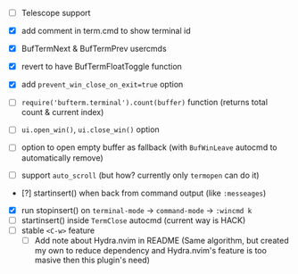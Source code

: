 - [ ] Telescope support
- [x] add comment in term.cmd to show terminal id
- [x] BufTermNext & BufTermPrev usercmds
- [x] revert to have BufTermFloatToggle function
- [x] add `prevent_win_close_on_exit=true` option
- [ ] `require('bufterm.terminal').count(buffer)` function (returns total count & current index)
- [ ] `ui.open_win()`, `ui.close_win()` option
- [ ] option to open empty buffer as fallback (with `BufWinLeave` autocmd to automatically remove)

- [ ] support `auto_scroll` (but how? currently only `termopen` can do it)
- [?] startinsert() when back from command output (like `:messeages`)
- [x] run stopinsert() on `terminal-mode` -> `command-mode` -> `:wincmd k`
- [ ] startinsert() inside `TermClose` autocmd (current way is HACK)
- [ ] stable `<C-w>` feature
    - [ ] Add note about Hydra.nvim in README
        (Same algorithm, but created my own to reduce dependency and Hydra.nvim's feature is too masive then this plugin's need)
